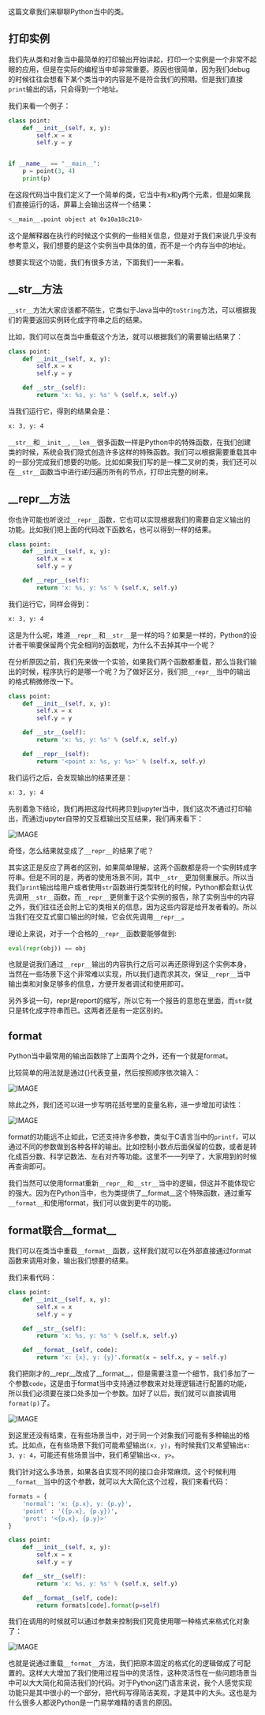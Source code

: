 这篇文章我们来聊聊Python当中的类。

## 打印实例

我们先从类和对象当中最简单的打印输出开始讲起，打印一个实例是一个非常不起眼的应用，但是在实际的编程当中却非常重要。原因也很简单，因为我们debug的时候往往会想看下某个类当中的内容是不是符合我们的预期。但是我们直接`print`输出的话，只会得到一个地址。

我们来看一个例子：

```python
class point:
    def __init__(self, x, y):
        self.x = x
        self.y = y


if __name__ == "__main__":
    p = point(3, 4)
    print(p)
```

在这段代码当中我们定义了一个简单的类，它当中有x和y两个元素，但是如果我们直接运行的话，屏幕上会输出这样一个结果：

```bash
<__main__.point object at 0x10a18c210>
```

这个是解释器在执行的时候这个实例的一些相关信息，但是对于我们来说几乎没有参考意义，我们想要的是这个实例当中具体的值，而不是一个内存当中的地址。

想要实现这个功能，我们有很多方法，下面我们一一来看。

## \_\_str\_\_方法

`__str__`方法大家应该都不陌生，它类似于Java当中的`toString`方法，可以根据我们的需要返回实例转化成字符串之后的结果。

比如，我们可以在类当中重载这个方法，就可以根据我们的需要输出结果了：

```python
class point:
    def __init__(self, x, y):
        self.x = x
        self.y = y

    def __str__(self):
        return 'x: %s, y: %s' % (self.x, self.y)
```

当我们运行它，得到的结果会是：

```bash
x: 3, y: 4
```

`__str__`和`__init__`, `__len__`很多函数一样是Python中的特殊函数，在我们创建类的时候，系统会我们隐式创造许多这样的特殊函数。我们可以根据需要重载其中的一部分完成我们想要的功能。比如如果我们写的是一棵二叉树的类，我们还可以在`__str__`函数当中进行递归遍历所有的节点，打印出完整的树来。

## \_\_repr\_\_方法

你也许可能也听说过`__repr__`函数，它也可以实现根据我们的需要自定义输出的功能。比如我们把上面的代码改下函数名，也可以得到一样的结果。

```python
class point:
    def __init__(self, x, y):
        self.x = x
        self.y = y

    def __repr__(self):
        return 'x: %s, y: %s' % (self.x, self.y)
```

我们运行它，同样会得到：

```bash
x: 3, y: 4
```

这是为什么呢，难道`__repr__`和`__str__`是一样的吗？如果是一样的，Python的设计者干嘛要保留两个完全相同的函数呢，为什么不去掉其中一个呢？

在分析原因之前，我们先来做一个实验，如果我们两个函数都重载，那么当我们输出的时候，程序执行的是哪一个呢？为了做好区分，我们把`__repr__`当中的输出的格式稍微修改一下。

```python
class point:
    def __init__(self, x, y):
        self.x = x
        self.y = y

    def __str__(self):
        return 'x: %s, y: %s' % (self.x, self.y)

    def __repr__(self):
        return '<point x: %s, y: %s>' % (self.x, self.y)
```

我们运行之后，会发现输出的结果还是：

```bash
x: 3, y: 4
```

先别着急下结论，我们再把这段代码拷贝到jupyter当中，我们这次不通过打印输出，而通过jupyter自带的交互框输出交互结果，我们再来看下：

![IMAGE](https://moutsea-blog.oss-cn-hangzhou.aliyuncs.com/F0DF91A9085CFCBBF35109399138A91C.jpg)

奇怪，怎么结果就变成了`__repr__`的结果了呢？

其实这正是反应了两者的区别，如果简单理解，这两个函数都是将一个实例转成字符串。但是不同的是，两者的使用场景不同，其中`__str__`更加侧重展示。所以当我们`print`输出给用户或者使用`str`函数进行类型转化的时候，Python都会默认优先调用`__str__`函数。而`__repr__`更侧重于这个实例的报告，除了实例当中的内容之外，我们往往还会附上它的类相关的信息，因为这些内容是给开发者看的。所以当我们在交互式窗口输出的时候，它会优先调用`__repr__`。

理论上来说，对于一个合格的`__repr__`函数要能够做到:

```python
eval(repr(obj)) == obj
```

也就是说我们通过`__repr__`输出的内容执行之后可以再还原得到这个实例本身，当然在一些场景下这个非常难以实现，所以我们退而求其次，保证`__repr__`当中输出类和对象足够多的信息，方便开发者调试和使用即可。

另外多说一句，repr是report的缩写，所以它有一个报告的意思在里面，而`str`就只是转化成字符串而已。这两者还是有一定区别的。

## format

Python当中最常用的输出函数除了上面两个之外，还有一个就是format。

比较简单的用法就是通过{}代表变量，然后按照顺序依次输入：

![IMAGE](https://moutsea-blog.oss-cn-hangzhou.aliyuncs.com/259DE04CA4CD1C228F877AA839942A0F.jpg)

除此之外，我们还可以进一步写明花括号里的变量名称，进一步增加可读性：

![IMAGE](https://moutsea-blog.oss-cn-hangzhou.aliyuncs.com/4611B780C0BF25F39E2183CA7F83A7C5.jpg)

format的功能远不止如此，它还支持许多参数，类似于C语言当中的`printf`，可以通过不同的参数做到各种各样的输出。比如控制小数点后面保留的位数，或者是转化成百分数、科学记数法、左右对齐等功能。这里不一一列举了，大家用到的时候再查询即可。

我们当然可以使用format重新`__repr__`和`__str__`当中的逻辑，但这并不能体现它的强大。因为在Python当中，也为类提供了__format__这个特殊函数，通过重写`__format__`和使用format，我们可以做到更牛的功能。

## format联合\_\_format\_\_

我们可以在类当中重载`__format__`函数，这样我们就可以在外部直接通过format函数来调用对象，输出我们想要的结果。

我们来看代码：

```python
class point:
    def __init__(self, x, y):
        self.x = x
        self.y = y

    def __str__(self):
        return 'x: %s, y: %s' % (self.x, self.y)

    def __format__(self, code):
        return 'x: {x}, y: {y}'.format(x = self.x, y = self.y)
```

我们把刚才的__repr__改成了__format__，但是需要注意一个细节，我们多加了一个参数`code`，这是由于format当中支持通过参数来对处理逻辑进行配置的功能，所以我们必须要在接口处多加一个参数。加好了以后，我们就可以直接调用`format(p)`了。

![IMAGE](https://moutsea-blog.oss-cn-hangzhou.aliyuncs.com/007S8ZIlgy1gfndypuhdpj30qi03ut95.jpg)

到这里还没有结束，在有些场景当中，对于同一个对象我们可能有多种输出的格式。比如点，在有些场景下我们可能希望输出`(x, y)`，有时候我们又希望输出`x: 3, y: 4`，可能还有些场景当中，我们希望输出`<x, y>`。

我们针对这么多场景，如果各自实现不同的接口会非常麻烦。这个时候利用`__format__`当中的这个参数，就可以大大简化这个过程，我们来看代码：

```python
formats = {
    'normal': 'x: {p.x}, y: {p.y}',
    'point' : '({p.x}, {p.y})',
    'prot': '<{p.x}, {p.y}>'
}

class point:
    def __init__(self, x, y):
        self.x = x
        self.y = y

    def __str__(self):
        return 'x: %s, y: %s' % (self.x, self.y)

    def __format__(self, code):
        return formats[code].format(p=self)
```

我们在调用的时候就可以通过参数来控制我们究竟使用哪一种格式来格式化对象了：

![IMAGE](https://moutsea-blog.oss-cn-hangzhou.aliyuncs.com/C7FD3E3389121B55668BADE246513F51.jpg)


也就是说通过重载`__format__`方法，我们把原本固定的格式化的逻辑做成了可配置的。这样大大增加了我们使用过程当中的灵活性，这种灵活性在一些问题场景当中可以大大简化和简洁我们的代码。对于Python这门语言来说，我个人感觉实现功能只是其中很小的一个部分，把代码写得简洁美观，才是其中的大头。这也是为什么很多人都说Python是一门易学难精的语言的原因。